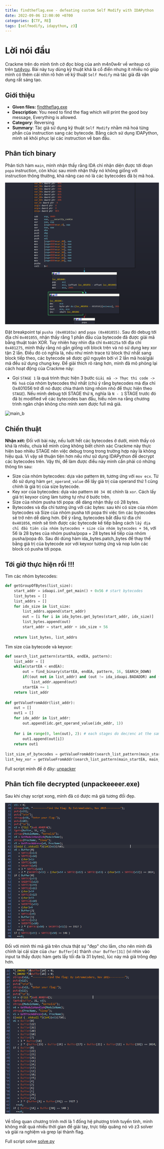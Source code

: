 ```yaml
---
title: findtheflag.exe - defeating custom Self Modify with IDAPython
date: 2022-09-06 12:00:00 +0700
categories: [CTF, RE]
tags: [selfmodify, idapython, z3]     
---
```

# Lời nói đầu

Crackme trên do mình tình cờ đọc blog của anh m4n0w4r về writeup có trên [tut4you](https://forum.tuts4you.com/topic/37666-crackme-find-the-flag-by-extremecoders/). Bài này tuy dùng kỹ thuật khá là cổ điển nhưng ít nhiều nó giúp mình có thêm cái nhìn rõ hơn về kỹ thuật `Self Modify` mà tác giả đã vận dụng rất sáng tạo.

## Giới thiệu

* **Given files:** [findtheflag.exe](https://github.com/MrEn1gma/Writeups/raw/main/Unpack%20me%20if%20you%20can/findtheflag.exe)
* **Description**: You need to find the flag which will print the good boy message, Everything is allowed.
* **Category**: Reversing
* **Summary**: Tác giả sử dụng kỹ thuật `Self Modify` nhằm mã hoá từng phần của instruction sang các bytecode. Bằng cách sử dụng IDAPython, mình sẽ khôi phục lại các instruction về ban đầu.

## Phân tích binary
Phân tích hàm `main`, mình nhận thấy rằng IDA chỉ nhận diện được tới đoạn `popa` instruction, còn khúc sau mình nhận thấy nó không giống với instruction thông thường, khả năng cao nó là các bytecodes đã bị mã hoá.

![main_a](/assets/img/findtheflag_img/self_modify_main.png)

Đặt breakpoint tại `pusha (0x40103a)` and `popa (0x401055)`. Sau đó debug tới địa chỉ `0x401055`, nhận thấy rằng 1 phần đầu của bytecode đã được giải mã bằng thuật toán XOR. Tuy nhiên hay nhìn địa chỉ `0x40125a` tới địa chỉ `0x401275`, mình thấy rằng nó gần giống với block trên và nó sử dụng key xor tận 2 lần. Điều đó có nghĩa là, nếu như mình trace từ block thứ nhất sang block tiếp theo, các bytecode sẽ được giữ nguyên bởi vì 2 lần mã hoá/giải mã đều sử dụng chung key. Để giải thích rõ ràng hơn, mình đã mô phỏng lại cách hoạt động của Crackme này:

* Gọi `STAGE 1` là quá trình thực hiện 3 bước `Giải mã -> Thực thi code -> Mã hoá` của nhóm bytecodes thứ nhất (chú ý rằng bytecodes mà địa chỉ 0x401056 trở đi nó được chia thành từng nhóm nhỏ để thực hiện theo `STAGE`). Nếu mình debug tới STAGE thứ `N`, nghĩa là `N - 1` STAGE trước đó đã bị modified về các bytecodes ban đầu, hiểu nôm na rằng chương trình ngăn chặn không cho mình xem được full mã giả.

![main_b](/assets/img/findtheflag_img/flow_graph.png)

## Chiến thuật
**Nhận xét:** Đối với bài này, nếu luớt hết các bytecodes ở dưới, mình thấy có khá là nhiều, chưa kể mình cũng không biết chính xác Crackme này thực hiện bao nhiêu STAGE nên việc debug trong trong trường hợp này là không hiệu quả. Vì vậy sẽ thuận tiện hơn nếu như sử dụng IDAPython để decrypt các bytecodes trên. Vậy thì, để làm được điều này mình cần phải có những thông tin sau:
* Size của nhóm bytecodes: dựa vào pattern `B9`, tương ứng với `mov ecx`. Từ đó sử dụng hàm `get_operand_value` để lấy giá trị của operand thứ 1 cũng chính là giá trị của size bytecode.
* Key xor của bytecodes: dựa vào pattern `80 34 0E` chính là `xor`. Cách lấy giá trị keyxor cũng làm tương tự như ở bước trên.
* Size của nhóm pusha tới popa: dễ dàng nhận thấy có 28 bytes.
* Bytecodes và địa chỉ tương ứng với các bytes: sau khi có size của nhóm bytecodes và Size của nhóm pusha tới popa thì việc tìm các bytecodes sẽ trở nên dễ dàng hơn. Để ý rằng, bytecodes bắt đầu từ địa chỉ `0x401056`, mình sẽ tính được các bytecode kế tiếp bằng cách `lấy địa chỉ đầu tiên của nhóm bytecodes + size của nhóm bytecodes + 56`, với 56 là 28 bytes của nhóm pusha/popa + 28 bytes kế tiếp của nhóm pusha/popa đó.
Sau đó dùng hàm ida_bytes.patch_bytes để thay thế bằng giá trị của bytecode xor với keyxor tương ứng và nop luôn các block có pusha tới popa.

## Tới giờ thực hiện rồi !!!
Tìm các nhóm bytecodes:

```python
def getGroupOfBytes(list_size):
    start_addr = idaapi.inf_get_main() + 0x56 # start bytecodes
    list_bytes = []
    list_addrs = []
    for idx_size in list_size:
        list_addrs.append(start_addr)
        out = [i for i in ida_bytes.get_bytes(start_addr, idx_size)]
        list_bytes.append(out)
        start_addr = start_addr + idx_size + 56
        
    return list_bytes, list_addrs
```

Tìm size của bytecode và keyxor:

```python
def search_list_pattern(startEA, endEA, pattern):
    list_addr = []
    while(startEA < endEA):
        out = find_binary(startEA, endEA, pattern, 16, SEARCH_DOWN)
        if((out not in list_addr) and (out != ida_idaapi.BADADDR) and (idc.get_operand_value(out, 1) < 0xffff)):
            list_addr.append(out)
        startEA += 1
    return list_addr

def getValueFromAddr(list_addr):
    out = []
    out1 = []
    for idx_addr in list_addr:
        out.append(idc.get_operand_value(idx_addr, 1))
        
    for i in range(0, len(out), 2): # each stages do dec/enc at the same stage, dec/enc are used same size of bytes. So I remove one in each stages
        out1.append(out[i])
    return out1

list_size_of_bytecodes = getValueFromAddr(search_list_pattern(main_startEA, main_endEA, opcode_of_size_bytecodes))
list_key_xor = getValueFromAddr(search_list_pattern(main_startEA, main_endEA, opcode_xor))
```
Full script mình để ở đây: [unpacker](https://github.com/MrEn1gma/Writeups/blob/main/Unpack%20me%20if%20you%20can/unpacker.py)

## Phân tích file decrypted (unpackeeeer.exe)
Sau khi chạy script xong, mình đã có được mã giả tương đối đẹp.

![main_c](/assets/img/findtheflag_img/before_dec_main.png)

Đối với mình thì mã giả trên chưa thật sự "đẹp" cho lắm, cho nên mình đã chỉnh lại cái size của `char Buffer[4]` thành `char Buffer[31]` (vì nhìn vào input ta thấy được hàm gets lấy tối đa là 31 bytes), lúc này mã giả trông đẹp hơn.

![main_c](/assets/img/findtheflag_img/after_dec_main.png)

Về tổng quan chương trình mới là 1 đống hệ phương trình tuyến tính, mình không mất quá nhiều thời gian để giải tay, trực tiếp quăng nó vô z3 solver và giải ra nghiệm và grep lại thành flag.

Full script solve [solve.py](https://github.com/MrEn1gma/Writeups/blob/main/Unpack%20me%20if%20you%20can/solve.py)
